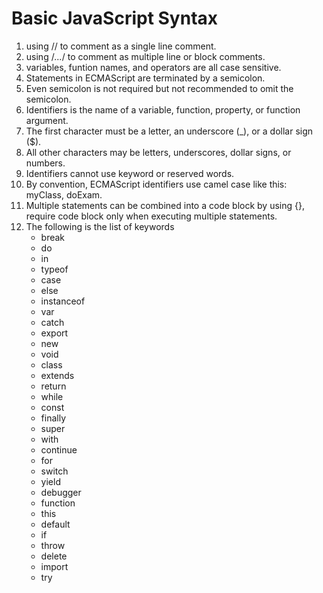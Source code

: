 # Basic JavaScript Syntax

1. using // to comment as a single line comment.
2. using /*...*/ to comment as multiple line or block comments.
3. variables, funtion names, and operators are all case sensitive.
4. Statements in ECMAScript are terminated by a semicolon.
5. Even semicolon is not required but not recommended to omit the semicolon.
6. Identifiers is the name of a variable, function, property, or function argument.
7. The first character must be a letter, an underscore (_), or a dollar sign ($).
8. All other characters may be letters, underscores, dollar signs, or  numbers.
9. Identifiers cannot use keyword or reserved words.
10. By convention, ECMAScript identifiers use camel case like this: myClass, doExam.
11. Multiple statements can be combined into a code block by using {}, require code block only when executing multiple statements.
12. The following is the list of keywords
    - break
    - do
    - in
    - typeof
    - case
    - else
    - instanceof
    - var
    - catch
    - export
    - new
    - void
    - class
    - extends
    - return
    - while
    - const
    - finally
    - super  
    - with
    - continue
    - for
    - switch
    - yield
    - debugger  
    - function  
    - this
    - default
    - if
    - throw
    - delete
    - import
    - try